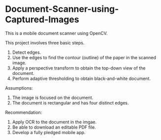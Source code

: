 # Document-Scanner-using-Captured-Images
This is a mobile document scanner using OpenCV.

This project involves three basic steps.
1. Detect edges.
2. Use the edges to find the contour (outline) of the paper in the scanned image.
3. Apply a perspective transform to obtain the top-down view of the document.
4. Perform adaptive thresholding to obtain black-and-white document.

Assumptions:
1. The image is focused on the document.
2. The document is rectangular and has four distinct edges.

Recommendation:
1. Apply OCR to the document in the imgae.
2. Be able to download an editable PDF file.
3. Develop a fully pledged mobile app.
